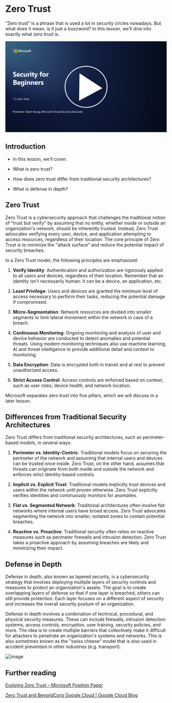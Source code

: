 # Zero Trust

“Zero trust” is a phrase that is used a lot in security circles nowadays. But what does it mean, is it just a buzzword? In this lesson, we’ll dive into exactly what zero trust is.

[![Watch the video](../images/1-5_placeholder.png)](https://learn-video.azurefd.net/vod/player?id=ee1551cc-e7a5-4db6-a897-c286abe68a69)

## Introduction

 - In this lesson, we’ll cover:
   
   
 - What is zero trust?

   
  

 - How does zero trust differ from traditional security architectures?

   
   

 - What is defense in depth?

## Zero Trust

Zero Trust is a cybersecurity approach that challenges the traditional notion of "trust but verify" by assuming that no entity, whether inside or outside an organization's network, should be inherently trusted. Instead, Zero Trust advocates verifying every user, device, and application attempting to access resources, regardless of their location. The core principle of Zero Trust is to minimize the "attack surface" and reduce the potential impact of security breaches.

In a Zero Trust model, the following principles are emphasized:

1. **Verify Identity**: Authentication and authorization are rigorously applied to all users and devices, regardless of their location. Remember that an identity isn't necessarily human: it can be a device, an application, etc.

2. **Least Privilege**: Users and devices are granted the minimum level of access necessary to perform their tasks, reducing the potential damage if compromised.

3. **Micro-Segmentation**: Network resources are divided into smaller segments to limit lateral movement within the network in case of a breach.

4. **Continuous Monitoring**: Ongoing monitoring and analysis of user and device behavior are conducted to detect anomalies and potential threats. Using modern monitoring techniques also use machine learning, AI and threat intelligence to provide additional detail and context to monitoring.

5. **Data Encryption**: Data is encrypted both in transit and at rest to prevent unauthorized access.

6. **Strict Access Control**: Access controls are enforced based on context, such as user roles, device health, and network location.

Microsoft separates zero trust into five pillars, which we will discuss in a later lesson.

## Differences from Traditional Security Architectures

Zero Trust differs from traditional security architectures, such as perimeter-based models, in several ways:

1. **Perimeter vs. Identity-Centric**: Traditional models focus on securing the perimeter of the network and assuming that internal users and devices can be trusted once inside. Zero Trust, on the other hand, assumes that threats can originate from both inside and outside the network and enforces strict identity-based controls.

2. **Implicit vs. Explicit Trust**: Traditional models implicitly trust devices and users within the network until proven otherwise. Zero Trust explicitly verifies identities and continuously monitors for anomalies.

3. **Flat vs. Segmented Network**: Traditional architectures often involve flat networks where internal users have broad access. Zero Trust advocates segmenting the network into smaller, isolated zones to contain potential breaches.

4. **Reactive vs. Proactive**: Traditional security often relies on reactive measures such as perimeter firewalls and intrusion detection. Zero Trust takes a proactive approach by assuming breaches are likely and minimizing their impact.

## Defense in Depth

Defense in depth, also known as layered security, is a cybersecurity strategy that involves deploying multiple layers of security controls and measures to protect an organization's assets. The goal is to create overlapping layers of defense so that if one layer is breached, others can still provide protection. Each layer focuses on a different aspect of security and increases the overall security posture of an organization.

Defense in depth involves a combination of technical, procedural, and physical security measures. These can include firewalls, intrusion detection systems, access controls, encryption, user training, security policies, and more. The idea is to create multiple barriers that collectively make it difficult for attackers to penetrate an organization's systems and networks. This is also sometimes known as the "swiss cheese" model that is also used in accident prevention in other industries (e.g. transport).

![image](/images/swisscheese.png)

## Further reading

[Evolving Zero Trust – Microsoft Position Paper](https://query.prod.cms.rt.microsoft.com/cms/api/am/binary/RWJJdT?WT.mc_id=academic-96948-sayoung)

[Zero Trust and BeyondCorp Google Cloud | Google Cloud Blog](https://cloud.google.com/blog/topics/developers-practitioners/zero-trust-and-beyondcorp-google-cloud)
